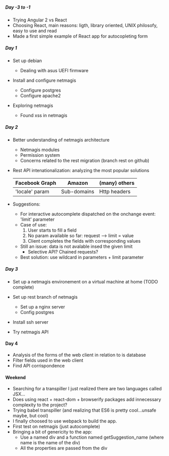 

##### Day -3 to -1

- Trying Angular 2 vs React
- Choosing React, main reasons: ligth, library oriented, UNIX philosofy, easy to use and read
- Made a first simple example of React app for autocopleting form


##### Day 1

- Set up debian
  - Dealing with asus UEFI firmware

- Install and configure netmagis
	- Configure postgres
	- Configure apache2

- Exploring netmagis
	- Found xss in netmagis

##### Day 2

- Better understanding of netmagis architecture
	- Netmagis modules
	- Permission system
	- Concerns related to the rest migration (branch rest on github)

- Rest API intenationalization: analyzing the most popular solutions

	| Facebook Graph  |     Amazon     | (many) others  |
	| --------------- | -------------- | -------------- |
	| 'locale' param  |  Sub-domains   | Http headers   |

- Suggestions:
	- For interactive autocomplete dispatched on the onchange event: 'limit' parameter
	- Case of use:
		1. User starts to fill a field
		2. No param available so far: request --> limit = value
		3. Client completes the fields with corresponding values
	- Still an issue: data is not avalable insed the given limit
		- Selective API? Chained requests? 
	- Best solution: use wildcard in parameters + limit parameter

##### Day 3

- Set up a netmagis environement on a virtual machine at home (TODO complete)
- Set up rest branch of netmagis
	- Set up a nginx server
	- Config postgres

- Install ssh server
- Try netmagis API

#### Day 4

- Analysis of the forms of the web client in relation to is database
- Filter fields used in the web client
- Find API corrispondence


#### Weekend

- Searching for a transpiller I just realized there are two languages called JSX...
- Does using react + react-dom + browserify packages add innecessary complexity to the project?
- Trying babel transpiller (and realizing that ES6 is pretty cool...unsafe maybe, but cool)
- I finally choosed to use webpack to build the app.
- First test on netmagis (just autocomplete)
- Bringing a bit of genericity to the app:
	- Use a named div and a function named getSuggestion_name (where name is the name of the div)
	- All the properties are passed from the div




